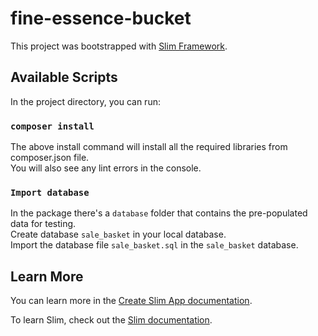 # fine-essence-bucket

This project was bootstrapped with [Slim Framework](http://www.slimframework.com/).

## Available Scripts

In the project directory, you can run:

### `composer install`

The above install command will install all the required libraries from composer.json file.<br />
You will also see any lint errors in the console.

### `Import database`

In the package there's a `database` folder that contains the pre-populated data for testing.<br />
Create database `sale_basket` in your local database.<br />
Import the database file `sale_basket.sql` in the `sale_basket` database.

## Learn More

You can learn more in the [Create Slim App documentation](http://www.slimframework.com/docs/v3/).

To learn Slim, check out the [Slim documentation](http://www.slimframework.com/).
